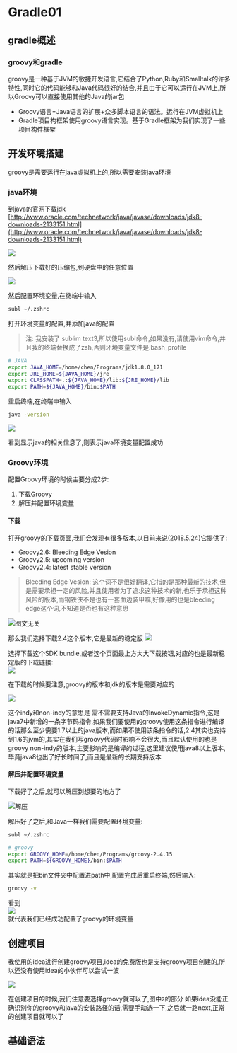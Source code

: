 # Gradle01

## gradle概述

### groovy和gradle
groovy是一种基于JVM的敏捷开发语言,它结合了Python,Ruby和Smalltalk的许多特性,同时它的代码能够和Java代码很好的结合,并且由于它可以运行在JVM上,所以Groovy可以直接使用其他的Java的jar包

- Groovy语言=Java语言的扩展+众多脚本语言的语法。运行在JVM虚拟机上
- Gradle项目构框架使用groovy语言实现。基于Gradle框架为我们实现了一些项目构件框架


## 开发环境搭建
groovy是需要运行在java虚拟机上的,所以需要安装java环境

### java环境
到java的官网下载jdk [http://www.oracle.com/technetwork/java/javase/downloads/jdk8-downloads-2133151.html](http://www.oracle.com/technetwork/java/javase/downloads/jdk8-downloads-2133151.html)

![](http://47.93.60.69:88/img/pics/7FA16126033545D4AEB3A0533B2178A9.png?x-oss-process=style/CfyInfo)

然后解压下载好的压缩包,到硬盘中的任意位置

![](http://47.93.60.69:88/img/pics/2BE5B8FD88AA4E1E8CFDC96FA71D5673.png?x-oss-process=style/CfyInfo)

然后配置环境变量,在终端中输入

```sh
subl ~/.zshrc
```

打开环境变量的配置,并添加java的配置

> 注: 我安装了 sublim text3,所以使用subl命令,如果没有,请使用vim命令,并且我的终端替换成了zsh,否则环境变量文件是.bash_profile

```sh
# JAVA
export JAVA_HOME=/home/chen/Programs/jdk1.8.0_171  
export JRE_HOME=${JAVA_HOME}/jre  
export CLASSPATH=.:${JAVA_HOME}/lib:${JRE_HOME}/lib  
export PATH=${JAVA_HOME}/bin:$PATH
```

重启终端,在终端中输入

```sh
java -version
```

![](http://47.93.60.69:88/img/pics/F8B7476E8CBE49C5A65E8DB2B54BD88B.png?x-oss-process=style/CfyInfo)

看到显示java的相关信息了,则表示java环境变量配置成功

### Groovy环境
配置Groovy环境的时候主要分成2步:
1. 下载Groovy
2. 解压并配置环境变量

#### 下载
打开groovy的[下载页面](http://groovy-lang.org/download.html),我们会发现有很多版本,以目前来说(2018.5.24)它提供了:
- Groovy2.6: Bleeding Edge Vesion
- Groovy2.5: upcoming version
- Groovy2.4: latest stable version

> Bleeding Edge Vesion: 这个词不是很好翻译,它指的是那种最新的技术,但是需要承担一定的风险,并且使用者为了追求这种技术的新,也乐于承担这种风险的版本,而钢铁侠不是也有一套血边装甲嘛,好像用的也是bleeding edge这个词,不知道是否也有这种意思

![图文无关](http://47.93.60.69:88/img/pics/44964259D2CE4B8D8DA7F833C879BD3B.png?x-oss-process=style/CfyInfo)


那么我们选择下载2.4这个版本,它是最新的稳定版
![](http://47.93.60.69:88/img/pics/C16DFBCF6D22429CBEB3B0B19E15EE4A.png?x-oss-process=style/CfyInfo)

选择下载这个SDK bundle,或者这个页面最上方大大下载按钮,对应的也是最新稳定版的下载链接:   
![](http://47.93.60.69:88/img/pics/940C7436805C48DDB5F63D938358B362.png?x-oss-process=style/CfyInfo)

在下载的时候要注意,groovy的版本和jdk的版本是需要对应的

![](http://47.93.60.69:88/img/pics/7FE16ABA73F14A08964CDE97F1B8C281.png?x-oss-process=style/CfyInfo)

这个indy和non-indy的意思是 需不需要支持Java的InvokeDynamic指令,这是java7中新增的一条字节码指令,如果我们要使用的groovy使用这条指令进行编译的话那么至少需要1.7以上的java版本,而如果不使用该条指令的话,2.4其实也支持到1.6的jvm的,其实在我们写groovy代码时影响不会很大,而且默认使用的也是groovy non-indy的版本,主要影响的是编译的过程,这里建议使用java8以上版本,毕竟java8也出了好长时间了,而且是最新的长期支持版本

#### 解压并配置环境变量
下载好了之后,就可以解压到想要的地方了

![解压](http://47.93.60.69:88/img/pics/62F603B747D64070B734EB4E875BC9BD.png?x-oss-process=style/CfyInfo)


解压好了之后,和Java一样我们需要配置环境变量:

```sh
subl ~/.zshrc
```

```sh
# groovy
export GROOVY_HOME=/home/chen/Programs/groovy-2.4.15
export PATH=${GROOVY_HOME}/bin:$PATH
```

其实就是把bin文件夹中配置进path中,配置完成后重启终端,然后输入:

```sh
groovy -v
```

看到    
![](http://47.93.60.69:88/img/pics/06D6CB57CB6F417B8E1B07305558AF5F.png?x-oss-process=style/CfyInfo)    
就代表我们已经成功配置了groovy的环境变量

## 创建项目
我使用的idea进行创建groovy项目,idea的免费版也是支持groovy项目创建的,所以还没有使用idea的小伙伴可以尝试一波

![](http://47.93.60.69:88/img/pics/06B46695B9E04341AC08E8DDB6C3B1DE.png?x-oss-process=style/CfyInfo)

在创建项目的时候,我们注意要选择groovy就可以了,图中`2`的部分 如果idea没能正确识别你的groovy和java的安装路径的话,需要手动选一下,之后就一路next,正常的创建项目就可以了

## 基础语法
